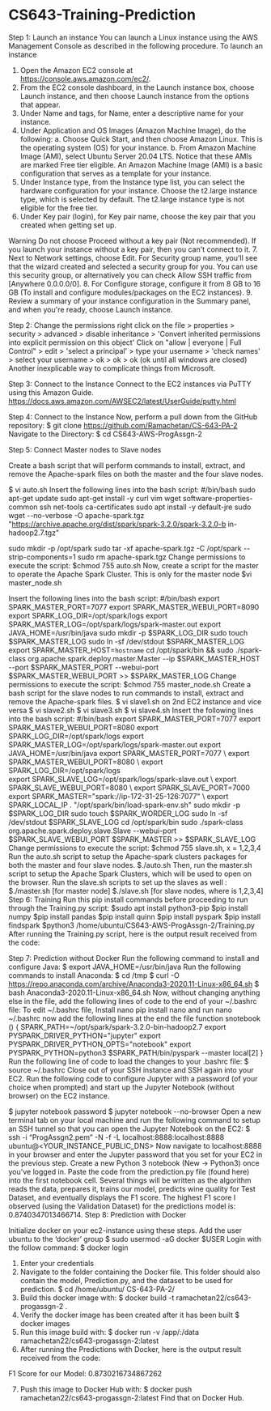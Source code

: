 # CS643-Training-Prediction

Step 1: Launch an instance
You can launch a Linux instance using the AWS Management Console as described in the following procedure. 
To launch an instance
1.	Open the Amazon EC2 console at https://console.aws.amazon.com/ec2/.
2.	From the EC2 console dashboard, in the Launch instance box, choose Launch instance, and then choose Launch instance from the options that appear.
3.	Under Name and tags, for Name, enter a descriptive name for your instance.
4.	Under Application and OS Images (Amazon Machine Image), do the following:
a.	Choose Quick Start, and then choose Amazon Linux. This is the operating system (OS) for your instance.
b.	From Amazon Machine Image (AMI), select Ubuntu Server 20.04 LTS. Notice that these AMIs are marked Free tier eligible. An Amazon Machine Image (AMI) is a basic configuration that serves as a template for your instance.
5.	Under Instance type, from the Instance type list, you can select the hardware configuration for your instance. Choose the t2.large instance type, which is selected by default. The t2.large instance type is not eligible for the free tier. 
6.	Under Key pair (login), for Key pair name, choose the key pair that you created when getting set up.

Warning
Do not choose Proceed without a key pair (Not recommended). If you launch your instance without a key pair, then you can't connect to it.
7.	Next to Network settings, choose Edit. For Security group name, you'll see that the wizard created and selected a security group for you. You can use this security group, or alternatively you can check Allow SSH traffic from [Anywhere 0.0.0.0/0].
8.	For Configure storage, configure it from 8 GB to 16 GB (To install and configure modules/packages on the EC2 instances).
9.	Review a summary of your instance configuration in the Summary panel, and when you're ready, choose Launch instance.

Step 2: Change the permissions
right click on the file > properties > security > advanced > disable inheritance > 'Convert inherited permissions into explicit permission on this object'
Click on "allow | everyone | Full Control" > edit > 'select a principal' > type your username > 'check names' > select your username > ok > ok > ok (ok until all windows are closed)
Another inexplicable way to complicate things from Microsoft.

Step 3: Connect to the Instance
Connect to the EC2 instances via PuTTY using this Amazon Guide.
https://docs.aws.amazon.com/AWSEC2/latest/UserGuide/putty.html

Step 4: Connect to the Instance
Now, perform a pull down from the GitHub repository:
$ git clone https://github.com/Ramachetan/CS-643-PA-2
Navigate to the Directory:
$ cd CS643-AWS-ProgAssgn-2



Step 5: Connect Master nodes to Slave nodes

Create a bash script that will perform commands to install, extract, and remove the Apache-spark files on both the master and the four slave nodes.

$ vi auto.sh
Insert the following lines into the bash script:
#/bin/bash
sudo apt-get update
sudo apt-get install -y curl vim 
wget software-properties-common ssh net-tools ca-certificates 
sudo apt install -y default-jre
sudo wget --no-verbose -O apache-spark.tgz
"https://archive.apache.org/dist/spark/spark-3.2.0/spark-3.2.0-b in-hadoop2.7.tgz" 

sudo mkdir -p /opt/spark
sudo tar -xf apache-spark.tgz -C /opt/spark --strip-components=1 sudo rm apache-spark.tgz
Change permissions to execute the script:
$chmod 755 auto.sh
Now, create a script for the master to operate the Apache Spark Cluster. This is only for the master node
$vi master_node.sh






Insert the following lines into the bash script:
#/bin/bash
export SPARK_MASTER_PORT=7077 export SPARK_MASTER_WEBUI_PORT=8090 export SPARK_LOG_DIR=/opt/spark/logs
export SPARK_MASTER_LOG=/opt/spark/logs/spark-master.out export JAVA_HOME=/usr/bin/java
sudo mkdir -p $SPARK_LOG_DIR sudo touch $SPARK_MASTER_LOG sudo ln -sf /dev/stdout $SPARK_MASTER_LOG export SPARK_MASTER_HOST=`hostname`
cd /opt/spark/bin &&
sudo ./spark-class org.apache.spark.deploy.master.Master --ip
$SPARK_MASTER_HOST --port $SPARK_MASTER_PORT --webui-port
$SPARK_MASTER_WEBUI_PORT >> $SPARK_MASTER_LOG
Change permissions to execute the script:
$chmod 755 master_node.sh
Create a bash script for the slave nodes to run commands to install, extract and remove the Apache-spark files.
$ vi slave1.sh on 2nd EC2 instance and vice versa 
$ vi slave2.sh
$ vi slave3.sh
$ vi slave4.sh
Insert the following lines into the bash script:
#/bin/bash
export SPARK_MASTER_PORT=7077 export SPARK_MASTER_WEBUI_PORT=8080 export SPARK_LOG_DIR=/opt/spark/logs
export SPARK_MASTER_LOG=/opt/spark/logs/spark-master.out export JAVA_HOME=/usr/bin/java
export SPARK_MASTER_PORT=7077 \ export SPARK_MASTER_WEBUI_PORT=8080 \ export SPARK_LOG_DIR=/opt/spark/logs \
export SPARK_SLAVE_LOG=/opt/spark/logs/spark-slave.out \ export SPARK_SLAVE_WEBUI_PORT=8080 \ export SPARK_SLAVE_PORT=7000 \
export SPARK_MASTER="spark://ip-172-31-25-126:7077" \ export SPARK_LOCAL_IP
. "/opt/spark/bin/load-spark-env.sh"
sudo mkdir -p $SPARK_LOG_DIR sudo touch $SPARK_WORDER_LOG sudo ln -sf /dev/stdout $SPARK_SLAVE_LOG
cd /opt/spark/bin
sudo ./spark-class org.apache.spark.deploy.slave.Slave --webui-port $SPARK_SLAVE_WEBUI_PORT $SPARK_MASTER >>
$SPARK_SLAVE_LOG
Change permissions to execute the script:
$chmod 755 slave<x>.sh, x = 1,2,3,4
Run the auto.sh script to setup the Apache-spark clusters packages for both the master and four slave nodes.
$./auto.sh
Then, run the master.sh script to setup the Apache Spark Clusters, which will be used to open on the browser. Run the slave<x>.sh scripts to set up the slaves as well :
$./master.sh [for master node]
$./slave<x>.sh [for slave nodes, where <x> is 1,2,3,4]
Step 6: Training
Run this pip install commands before proceeding to run through the Training.py script:
$sudo apt install python3-pip
$pip install numpy
$pip install pandas
$pip install quinn
$pip install pyspark
$pip install findspark
$python3 /home/ubuntu/CS643-AWS-ProgAssgn-2/Training.py
After running the Training.py script, here is the output result received from the code:
 

Step 7: Prediction without Docker
Run the following command to install and configure Java:
$ export JAVA_HOME=/usr/bin/java
Run the following commands to install Anaconda:
$ cd /tmp $ curl -O https://repo.anaconda.com/archive/Anaconda3-2020.11-Linux-x86_64.sh
$ bash Anaconda3-2020.11-Linux-x86_64.sh
Now, without changing anything else in the file, add the following lines of code to the end of your ~/.bashrc file:
To edit ~/.bashrc file, Install nano 
pip install nano
and run 
nano ~/.bashrc
now add the following lines at the end the file
function snotebook ()
{
SPARK_PATH=~/opt/spark/spark-3.2.0-bin-hadoop2.7
export PYSPARK_DRIVER_PYTHON="jupyter" export PYSPARK_DRIVER_PYTHON_OPTS="notebook" export PYSPARK_PYTHON=python3
$SPARK_PATH/bin/pyspark --master local[2]
}
Run the following line of code to load the changes to your .bashrc file:
$ source ~/.bashrc
Close out of your SSH instance and SSH again into your EC2. Run the following code to configure Jupyter with a password (of your choice when prompted) and start up the Jupyter Notebook (without browser) on the EC2 instance.

$ jupyter notebook password
$ jupyter notebook --no-browser
Open a new terminal tab on your local machine and run the following command to setup an SSH tunnel so that you can open the Jupyter Notebook on the EC2:
$ ssh -i “ProgAssgn2.pem” -N -f -L localhost:8888:localhost:8888 ubuntu@<YOUR_INSTANCE_PUBLIC_DNS>
Now navigate to localhost:8888 in your browser and enter the Jupyter password that you set for your EC2 in the previous step.
Create a new Python 3 notebook (New -> Python3) once you've logged in. Paste the code from the prediction.py file (found here) into the first notebook cell. Several things will be written as the algorithm reads the data, prepares it, trains our model, predicts wine quality for Test Dataset, and eventually displays the F1 score.
The highest F1 score I observed (using the Validation Dataset) for the predictions model is: 0.8740347013466714.
Step 8: Prediction with Docker

Initialize docker on your ec2-instance using these steps.
Add the user ubuntu to the ‘docker’ group
$ sudo usermod -aG docker $USER
Login with the follow command:
$ docker login
1.	Enter your credentials
2.	Navigate to the folder containing the Docker file. This folder should also contain the model, Prediction.py, and the dataset to be used for prediction.
$ cd /home/ubuntu/ CS-643-PA-2/
3.	Build this docker image with:
$ docker build -t ramachetan22/cs643-progassgn-2 .
4.	Verify the docker image has been created after it has been built
$ docker images
5.	Run this image build with:
$ docker run -v /app/:/data ramachetan22/cs643-progassgn-2:latest
6.	After running the Predictions with Docker, here is the output result received from the code:

F1 Score for our Model: 0.8730216734867262

7.	Push this image to Docker Hub with:
$ docker push ramachetan22/cs643-progassgn-2:latest
Find that on Docker Hub.

